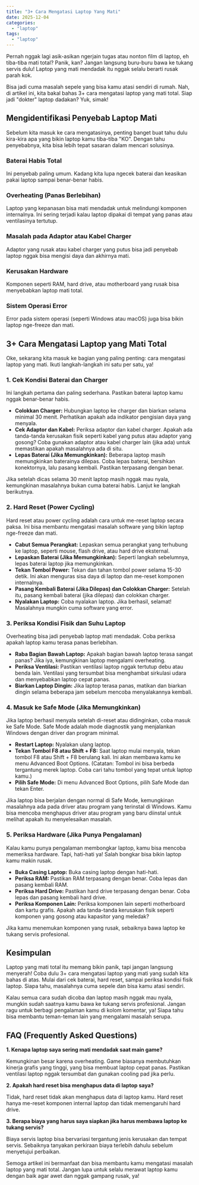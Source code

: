 ```yaml
---
title: "3+ Cara Mengatasi Laptop Yang Mati"
date: 2025-12-04
categories: 
  - "laptop"
tags: 
  - "laptop"
---
```


Pernah nggak lagi asik-asikan ngerjain tugas atau nonton film di laptop, eh tiba-tiba mati total? Panik, kan? Jangan langsung buru-buru bawa ke tukang servis dulu! Laptop yang mati mendadak itu nggak selalu berarti rusak parah kok.

Bisa jadi cuma masalah sepele yang bisa kamu atasi sendiri di rumah. Nah, di artikel ini, kita bakal bahas 3+ cara mengatasi laptop yang mati total. Siap jadi "dokter" laptop dadakan? Yuk, simak!

## Mengidentifikasi Penyebab Laptop Mati

Sebelum kita masuk ke cara mengatasinya, penting banget buat tahu dulu kira-kira apa yang bikin laptop kamu tiba-tiba "KO". Dengan tahu penyebabnya, kita bisa lebih tepat sasaran dalam mencari solusinya.

### Baterai Habis Total

Ini penyebab paling umum. Kadang kita lupa ngecek baterai dan keasikan pakai laptop sampai benar-benar habis.

### Overheating (Panas Berlebihan)

Laptop yang kepanasan bisa mati mendadak untuk melindungi komponen internalnya. Ini sering terjadi kalau laptop dipakai di tempat yang panas atau ventilasinya tertutup.

### Masalah pada Adaptor atau Kabel Charger

Adaptor yang rusak atau kabel charger yang putus bisa jadi penyebab laptop nggak bisa mengisi daya dan akhirnya mati.

### Kerusakan Hardware

Komponen seperti RAM, hard drive, atau motherboard yang rusak bisa menyebabkan laptop mati total.

### Sistem Operasi Error

Error pada sistem operasi (seperti Windows atau macOS) juga bisa bikin laptop nge-freeze dan mati.

## 3+ Cara Mengatasi Laptop yang Mati Total

Oke, sekarang kita masuk ke bagian yang paling penting: cara mengatasi laptop yang mati. Ikuti langkah-langkah ini satu per satu, ya!

### 1\. Cek Kondisi Baterai dan Charger

Ini langkah pertama dan paling sederhana. Pastikan baterai laptop kamu nggak benar-benar habis.

- **Colokkan Charger:** Hubungkan laptop ke charger dan biarkan selama minimal 30 menit. Perhatikan apakah ada indikator pengisian daya yang menyala.
- **Cek Adaptor dan Kabel:** Periksa adaptor dan kabel charger. Apakah ada tanda-tanda kerusakan fisik seperti kabel yang putus atau adaptor yang gosong? Coba gunakan adaptor atau kabel charger lain (jika ada) untuk memastikan apakah masalahnya ada di situ.
- **Lepas Baterai (Jika Memungkinkan):** Beberapa laptop masih memungkinkan baterainya dilepas. Coba lepas baterai, bersihkan konektornya, lalu pasang kembali. Pastikan terpasang dengan benar.

Jika setelah dicas selama 30 menit laptop masih nggak mau nyala, kemungkinan masalahnya bukan cuma baterai habis. Lanjut ke langkah berikutnya.

### 2\. Hard Reset (Power Cycling)

Hard reset atau power cycling adalah cara untuk me-reset laptop secara paksa. Ini bisa membantu mengatasi masalah software yang bikin laptop nge-freeze dan mati.

- **Cabut Semua Perangkat:** Lepaskan semua perangkat yang terhubung ke laptop, seperti mouse, flash drive, atau hard drive eksternal.
- **Lepaskan Baterai (Jika Memungkinkan):** Seperti langkah sebelumnya, lepas baterai laptop jika memungkinkan.
- **Tekan Tombol Power:** Tekan dan tahan tombol power selama 15-30 detik. Ini akan menguras sisa daya di laptop dan me-reset komponen internalnya.
- **Pasang Kembali Baterai (Jika Dilepas) dan Colokkan Charger:** Setelah itu, pasang kembali baterai (jika dilepas) dan colokkan charger.
- **Nyalakan Laptop:** Coba nyalakan laptop. Jika berhasil, selamat! Masalahnya mungkin cuma software yang error.

### 3\. Periksa Kondisi Fisik dan Suhu Laptop

Overheating bisa jadi penyebab laptop mati mendadak. Coba periksa apakah laptop kamu terasa panas berlebihan.

- **Raba Bagian Bawah Laptop:** Apakah bagian bawah laptop terasa sangat panas? Jika iya, kemungkinan laptop mengalami overheating.
- **Periksa Ventilasi:** Pastikan ventilasi laptop nggak tertutup debu atau benda lain. Ventilasi yang tersumbat bisa menghambat sirkulasi udara dan menyebabkan laptop cepat panas.
- **Biarkan Laptop Dingin:** Jika laptop terasa panas, matikan dan biarkan dingin selama beberapa jam sebelum mencoba menyalakannya kembali.

### 4\. Masuk ke Safe Mode (Jika Memungkinkan)

Jika laptop berhasil menyala setelah di-reset atau didinginkan, coba masuk ke Safe Mode. Safe Mode adalah mode diagnostik yang menjalankan Windows dengan driver dan program minimal.

- **Restart Laptop:** Nyalakan ulang laptop.
- **Tekan Tombol F8 atau Shift + F8:** Saat laptop mulai menyala, tekan tombol F8 atau Shift + F8 berulang kali. Ini akan membawa kamu ke menu Advanced Boot Options. (Catatan: Tombol ini bisa berbeda tergantung merek laptop. Coba cari tahu tombol yang tepat untuk laptop kamu.)
- **Pilih Safe Mode:** Di menu Advanced Boot Options, pilih Safe Mode dan tekan Enter.

Jika laptop bisa berjalan dengan normal di Safe Mode, kemungkinan masalahnya ada pada driver atau program yang terinstal di Windows. Kamu bisa mencoba menghapus driver atau program yang baru diinstal untuk melihat apakah itu menyelesaikan masalah.

### 5\. Periksa Hardware (Jika Punya Pengalaman)

Kalau kamu punya pengalaman membongkar laptop, kamu bisa mencoba memeriksa hardware. Tapi, hati-hati ya! Salah bongkar bisa bikin laptop kamu makin rusak.

- **Buka Casing Laptop:** Buka casing laptop dengan hati-hati.
- **Periksa RAM:** Pastikan RAM terpasang dengan benar. Coba lepas dan pasang kembali RAM.
- **Periksa Hard Drive:** Pastikan hard drive terpasang dengan benar. Coba lepas dan pasang kembali hard drive.
- **Periksa Komponen Lain:** Periksa komponen lain seperti motherboard dan kartu grafis. Apakah ada tanda-tanda kerusakan fisik seperti komponen yang gosong atau kapasitor yang meledak?

Jika kamu menemukan komponen yang rusak, sebaiknya bawa laptop ke tukang servis profesional.

## Kesimpulan

Laptop yang mati total itu memang bikin panik, tapi jangan langsung menyerah! Coba dulu 3+ cara mengatasi laptop yang mati yang sudah kita bahas di atas. Mulai dari cek baterai, hard reset, sampai periksa kondisi fisik laptop. Siapa tahu, masalahnya cuma sepele dan bisa kamu atasi sendiri.

Kalau semua cara sudah dicoba dan laptop masih nggak mau nyala, mungkin sudah saatnya kamu bawa ke tukang servis profesional. Jangan ragu untuk berbagi pengalaman kamu di kolom komentar, ya! Siapa tahu bisa membantu teman-teman lain yang mengalami masalah serupa.

## FAQ (Frequently Asked Questions)

**1\. Kenapa laptop saya sering mati mendadak saat main game?**

Kemungkinan besar karena overheating. Game biasanya membutuhkan kinerja grafis yang tinggi, yang bisa membuat laptop cepat panas. Pastikan ventilasi laptop nggak tersumbat dan gunakan cooling pad jika perlu.

**2\. Apakah hard reset bisa menghapus data di laptop saya?**

Tidak, hard reset tidak akan menghapus data di laptop kamu. Hard reset hanya me-reset komponen internal laptop dan tidak memengaruhi hard drive.

**3\. Berapa biaya yang harus saya siapkan jika harus membawa laptop ke tukang servis?**

Biaya servis laptop bisa bervariasi tergantung jenis kerusakan dan tempat servis. Sebaiknya tanyakan perkiraan biaya terlebih dahulu sebelum menyetujui perbaikan.

Semoga artikel ini bermanfaat dan bisa membantu kamu mengatasi masalah laptop yang mati total. Jangan lupa untuk selalu merawat laptop kamu dengan baik agar awet dan nggak gampang rusak, ya!
